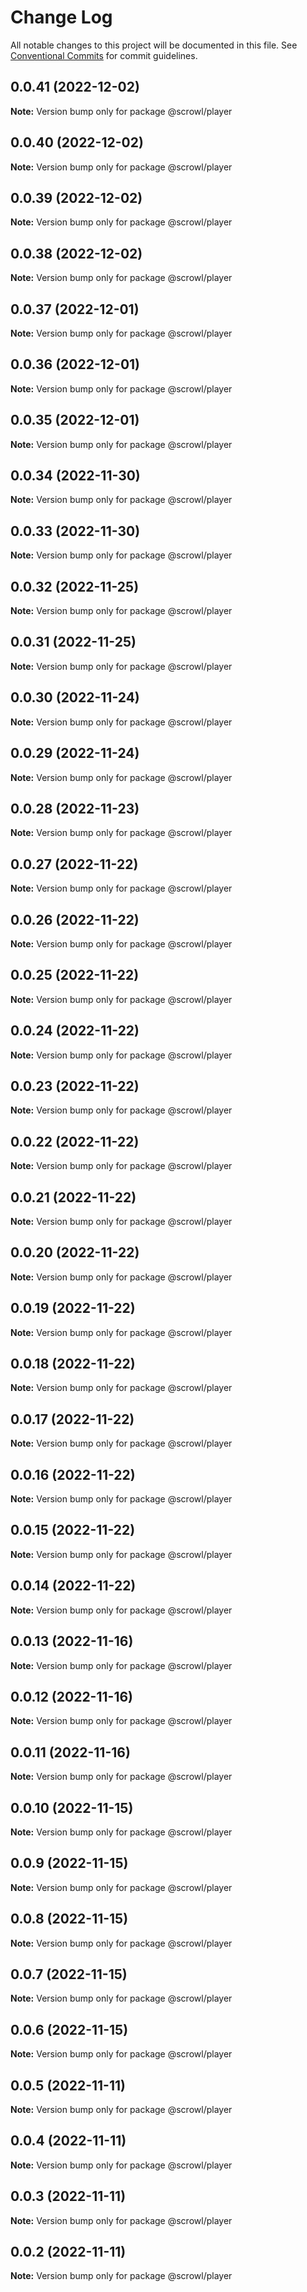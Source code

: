 # Change Log

All notable changes to this project will be documented in this file.
See [Conventional Commits](https://conventionalcommits.org) for commit guidelines.

## 0.0.41 (2022-12-02)

**Note:** Version bump only for package @scrowl/player





## 0.0.40 (2022-12-02)

**Note:** Version bump only for package @scrowl/player





## 0.0.39 (2022-12-02)

**Note:** Version bump only for package @scrowl/player





## 0.0.38 (2022-12-02)

**Note:** Version bump only for package @scrowl/player





## 0.0.37 (2022-12-01)

**Note:** Version bump only for package @scrowl/player





## 0.0.36 (2022-12-01)

**Note:** Version bump only for package @scrowl/player





## 0.0.35 (2022-12-01)

**Note:** Version bump only for package @scrowl/player





## 0.0.34 (2022-11-30)

**Note:** Version bump only for package @scrowl/player





## 0.0.33 (2022-11-30)

**Note:** Version bump only for package @scrowl/player





## 0.0.32 (2022-11-25)

**Note:** Version bump only for package @scrowl/player





## 0.0.31 (2022-11-25)

**Note:** Version bump only for package @scrowl/player





## 0.0.30 (2022-11-24)

**Note:** Version bump only for package @scrowl/player





## 0.0.29 (2022-11-24)

**Note:** Version bump only for package @scrowl/player





## 0.0.28 (2022-11-23)

**Note:** Version bump only for package @scrowl/player





## 0.0.27 (2022-11-22)

**Note:** Version bump only for package @scrowl/player





## 0.0.26 (2022-11-22)

**Note:** Version bump only for package @scrowl/player





## 0.0.25 (2022-11-22)

**Note:** Version bump only for package @scrowl/player





## 0.0.24 (2022-11-22)

**Note:** Version bump only for package @scrowl/player





## 0.0.23 (2022-11-22)

**Note:** Version bump only for package @scrowl/player





## 0.0.22 (2022-11-22)

**Note:** Version bump only for package @scrowl/player





## 0.0.21 (2022-11-22)

**Note:** Version bump only for package @scrowl/player





## 0.0.20 (2022-11-22)

**Note:** Version bump only for package @scrowl/player





## 0.0.19 (2022-11-22)

**Note:** Version bump only for package @scrowl/player





## 0.0.18 (2022-11-22)

**Note:** Version bump only for package @scrowl/player





## 0.0.17 (2022-11-22)

**Note:** Version bump only for package @scrowl/player





## 0.0.16 (2022-11-22)

**Note:** Version bump only for package @scrowl/player





## 0.0.15 (2022-11-22)

**Note:** Version bump only for package @scrowl/player





## 0.0.14 (2022-11-22)

**Note:** Version bump only for package @scrowl/player





## 0.0.13 (2022-11-16)

**Note:** Version bump only for package @scrowl/player





## 0.0.12 (2022-11-16)

**Note:** Version bump only for package @scrowl/player





## 0.0.11 (2022-11-16)

**Note:** Version bump only for package @scrowl/player





## 0.0.10 (2022-11-15)

**Note:** Version bump only for package @scrowl/player





## 0.0.9 (2022-11-15)

**Note:** Version bump only for package @scrowl/player





## 0.0.8 (2022-11-15)

**Note:** Version bump only for package @scrowl/player





## 0.0.7 (2022-11-15)

**Note:** Version bump only for package @scrowl/player





## 0.0.6 (2022-11-15)

**Note:** Version bump only for package @scrowl/player





## 0.0.5 (2022-11-11)

**Note:** Version bump only for package @scrowl/player





## 0.0.4 (2022-11-11)

**Note:** Version bump only for package @scrowl/player





## 0.0.3 (2022-11-11)

**Note:** Version bump only for package @scrowl/player





## 0.0.2 (2022-11-11)

**Note:** Version bump only for package @scrowl/player

